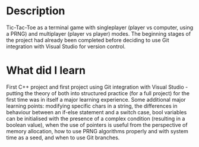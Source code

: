 # Description
Tic-Tac-Toe as a terminal game with singleplayer (player vs computer, using a PRNG) and multiplayer (player vs player) modes. The beginning stages of the project had already been completed before deciding to use Git integration with Visual Studio for version control.

# What did I learn
First C++ project and first project using Git integration with Visual Studio - putting the theory of both into structured practice (for a full project) for the first time was in itself a major learning experience. Some additional major learning points: modifying specific chars in a string, the differences in behaviour between an if-else statement and a switch case, bool variables can be initialised with the presence of a complex condition (resulting in a boolean value), when the use of pointers is useful from the perspective of memory allocation, how to use PRNG algorithms properly and with system time as a seed, and when to use Git branches.
